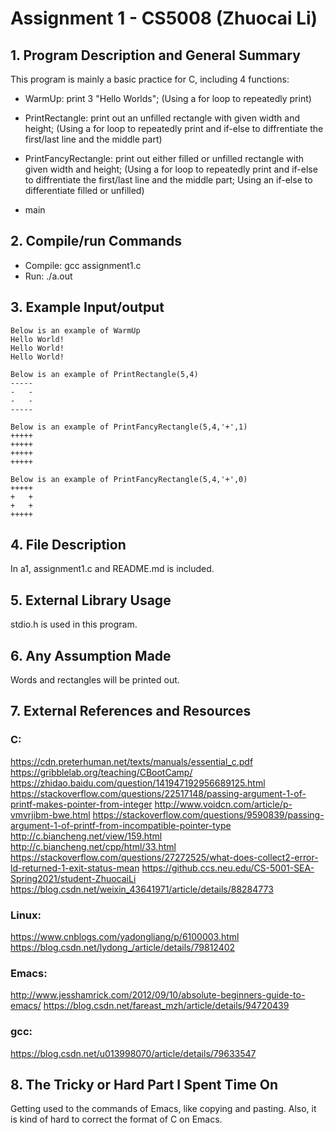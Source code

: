 # Assignment 1 - CS5008 (Zhuocai Li)

## 1. Program Description and General Summary
This program is mainly a basic practice for C, including 4 functions:
- WarmUp: print 3 "Hello Worlds";
(Using a for loop to repeatedly print)

- PrintRectangle: print out an unfilled rectangle with given width and height;
(Using a for loop to repeatedly print and if-else to diffrentiate the first/last line and the middle part)

- PrintFancyRectangle: print out either filled or unfilled rectangle with given width and height;
(Using a for loop to repeatedly print and if-else to diffrentiate the first/last line and the middle part;
Using an if-else to differentiate filled or unfilled)

- main

## 2. Compile/run Commands
- Compile: gcc assignment1.c
- Run: ./a.out

## 3. Example Input/output

```
Below is an example of WarmUp
Hello World!
Hello World!
Hello World!

Below is an example of PrintRectangle(5,4)
-----
-   -
-   -
-----

Below is an example of PrintFancyRectangle(5,4,'+',1)
+++++
+++++
+++++
+++++

Below is an example of PrintFancyRectangle(5,4,'+',0)
+++++
+   +
+   +
+++++
```

## 4. File Description
In a1, assignment1.c and README.md is included.

## 5. External Library Usage
stdio.h is used in this program.

## 6. Any Assumption Made
Words and rectangles will be printed out.

## 7. External References and Resources
### C:
https://cdn.preterhuman.net/texts/manuals/essential_c.pdf
https://gribblelab.org/teaching/CBootCamp/
https://zhidao.baidu.com/question/141947192956689125.html
https://stackoverflow.com/questions/22517148/passing-argument-1-of-printf-makes-pointer-from-integer
http://www.voidcn.com/article/p-vmvrjibm-bwe.html
https://stackoverflow.com/questions/9590839/passing-argument-1-of-printf-from-incompatible-pointer-type
http://c.biancheng.net/view/159.html
http://c.biancheng.net/cpp/html/33.html
https://stackoverflow.com/questions/27272525/what-does-collect2-error-ld-returned-1-exit-status-mean
https://github.ccs.neu.edu/CS-5001-SEA-Spring2021/student-ZhuocaiLi
https://blog.csdn.net/weixin_43641971/article/details/88284773

### Linux:
https://www.cnblogs.com/yadongliang/p/6100003.html
https://blog.csdn.net/lydong_/article/details/79812402

### Emacs:
http://www.jesshamrick.com/2012/09/10/absolute-beginners-guide-to-emacs/
https://blog.csdn.net/fareast_mzh/article/details/94720439

### gcc:
https://blog.csdn.net/u013998070/article/details/79633547

## 8. The Tricky or Hard Part I Spent Time On
Getting used to the commands of Emacs, like copying and pasting.
Also, it is kind of hard to correct the format of C on Emacs.
